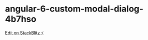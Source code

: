 # angular-6-custom-modal-dialog-4b7hso

[Edit on StackBlitz ⚡️](https://stackblitz.com/edit/angular-6-custom-modal-dialog-4b7hso)